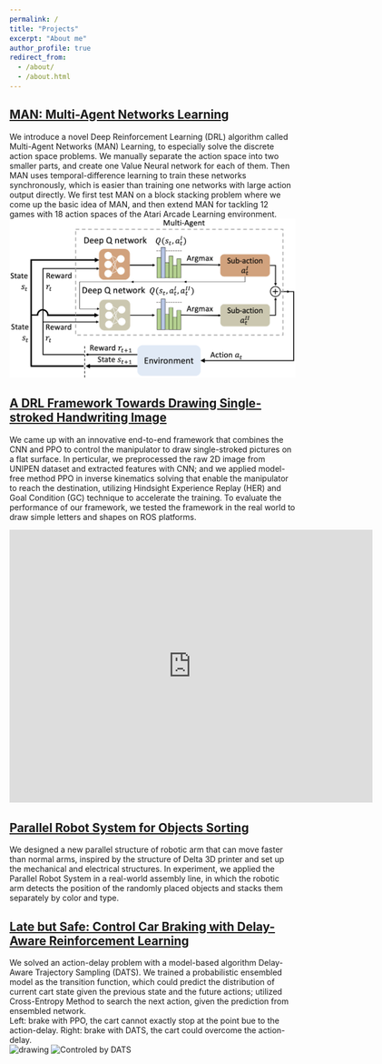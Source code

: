 ```yaml
---
permalink: /
title: "Projects"
excerpt: "About me"
author_profile: true
redirect_from: 
  - /about/
  - /about.html
---
```



[MAN: Multi-Agent Networks Learning](http://keqinw.github.io/MAN)
-----
We introduce a novel Deep Reinforcement Learning (DRL) algorithm called Multi-Agent Networks (MAN) Learning, to especially solve the discrete action space problems. We manually separate the action space into two smaller parts, and create one Value Neural network for each of them. Then MAN uses temporal-difference learning to train these networks synchronously, which is easier than training one networks with large action output directly. We first test MAN on a block stacking problem where we come up the basic idea of MAN, and then extend MAN for tackling 12 games with 18 action spaces of the Atari Arcade Learning environment.  
![](https://github.com/keqinw/keqinw.github.io/raw/master/images/pipeline.png "pipeline of MAN")  

[A DRL Framework Towards Drawing Single-stroked Handwriting Image](http://keqinw.github.io/draw)
-----
We came up with an innovative end-to-end framework that combines the CNN and PPO to control the manipulator to draw single-stroked pictures on a flat surface. In perticular, we preprocessed the raw 2D image from UNIPEN dataset and extracted features with CNN; and we applied model-free method PPO in inverse kinematics solving that enable the manipulator to reach the destination, utilizing Hindsight Experience Replay (HER) and Goal Condition (GC) technique to accelerate the training. To evaluate the performance of our framework, we tested the framework in the real world to draw simple letters and shapes on ROS platforms.  
<iframe
    width="640"
    height="480"
    src="https://www.youtube.com/embed/ylg1y9e7aGo"
    frameborder="0"
    allow="autoplay; encrypted-media"
    allowfullscreen
>
</iframe>

[Parallel Robot System for Objects Sorting](http://keqinw.github.io/parallel)
----
We designed a new parallel structure of robotic arm that can move faster than normal arms, inspired by the structure of Delta 3D printer and set up the mechanical and electrical structures. In experiment, we applied the Parallel Robot System in a real-world assembly line, in which the robotic arm detects the position of the randomly placed objects and stacks them separately by color and type.

[Late but Safe: Control Car Braking with Delay-Aware Reinforcement Learning](http://keqinw.github.io/late)
------
We solved an action-delay problem with a model-based algorithm Delay-Aware Trajectory Sampling (DATS). We trained a probabilistic ensembled model as the transition function, which could predict the distribution of current cart state given the previous state and the future actions; utilized Cross-Entropy Method to search the next action, given the prediction from ensembled network.  
Left: brake with PPO, the cart cannot exactly stop at the point bue to the action-delay. Right: brake with DATS, the cart could overcome the action-delay.  
<img src="(https://github.com/keqinw/keqinw.github.io/raw/master/images/brake_delay.gif)" alt="drawing" width="200"/>
![](https://github.com/keqinw/keqinw.github.io/raw/master/images/brake-delay-MBRL-DATS.gif "Controled by DATS") 
 
